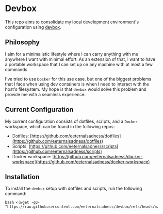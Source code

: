 # Devbox

This repo aims to consolidate my local development environment's configuration using [devbox](https://www.jetify.com/docs/devbox/).

## Philosophy

I aim for a minimalistic lifestyle where I can carry anything with me anywhere I want with minimal effort. As an extension of that, I want to have a portable workspace that I can set up on any machine with at most a few commands.

I've tried to use `Docker` for this use case, but one of the biggest problems that I face when using dev containers is when I need to interact with the host's filesystem. My hope is that `devbox` would solve this problem and provide me with a seamless experience.

## Current Configuration

My current configuration consists of dotfiles, scripts, and a `Docker` workspace, which can be found in the following repos:
- Dotfiles: [https://github.com/eeternalsadness/dotfiles](https://github.com/eeternalsadness/dotfiles)
- Scripts: [https://github.com/eeternalsadness/scripts](https://github.com/eeternalsadness/scripts)
- Docker workspace: [https://github.com/eeternalsadness/docker-workspace](https://github.com/eeternalsadness/docker-workspace)

## Installation

To install the `devbox` setup with dotfiles and scripts, run the following command:

```shell
bash <(wget -qO- "https://raw.githubusercontent.com/eeternalsadness/devbox/refs/heads/main/init.sh")
```
